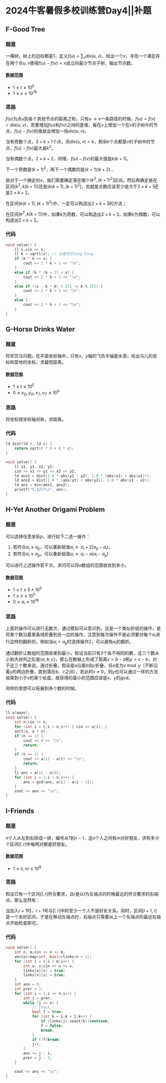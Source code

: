 # 2024牛客暑假多校训练营Day4||补题




## F-Good Tree

### 题意

一棵树，树上的边权都是$1$，定义$f(u)=\sum_v dis(u,v)$，给出一个$x$，寻找一个满足存在两个点$u,v$使得$f(u)-f(v)=x$成立的最少节点子树，输出节点数。

#### 数据范围

* $1\leq t\leq 10^5$
* $1\leq x \leq 10^{18}$

### 思路

$f(u)$为点$u$到各个其他节点的距离之和，只有$u\rightarrow v$一条路径的时候，$f(u)=f(v)=dia(u,v)$，若要增加$f(u)$和$f(v)$之间的差值，每在$v$上增加一个在$v$的子树中的节点，$f(u)-f(v)$的值就会增加一倍$dis(u,v)$。

当有奇数个点，$2\times k +1$个点，另$dis(u,v)=k$，剩余$k$个点都是$v$的子树中的节点，$f(u)-f(v)$最大是$k^2$。

当有偶数个点，$2\times k+2$，同理，$f(u)-f(v)$的最大值是$k(k+1)$。

下一个奇数是$(k+1)^2$，再下一个偶数的是$(k+1)(k+2)$...

故对于一个确定的$x$，我们需要确定落在哪个$(k^2,(k+1)^2]$区间，然后再确定是在区间$(k^2,k(k+1)]$还是$(k(k+1),(k+1)^2]$，也就是点数应该至少是大于$2\times k+1$还是$2\times k+2$。

在区间$(k(k+1),(k+1)^2)$中，一定可以构造出$2\times k+3$的方法；

在区间$(k^2,k(k+1)]$中，如果$k$为奇数，可以构造出$2\times k+3$，如果$k$为偶数，可以构造出$2\times k+2$。

### 代码

```cpp
void solve() {
    ll x;cin >> x;
    ll k = sqrtl(x); // 注意开方long long
    if (k * k == x) {
        cout << 2 * k + 1 << "\n";
    }
    else if (k * (k + 1) < x) {
        cout << 2 * k + 3 << "\n";
    }
    else if ((x - k * k) % 2ll != k % 2ll) {
        cout << 2 * k + 3 << "\n";
    }
    else {
        cout << 2 * k + 2 << "\n";
    }
}
```

## G-Horse Drinks Water

### 题意

将军饮马问题。在平面坐标轴中，只有$x、y$轴的飞负半轴是水源，给出马儿的坐标和营地的坐标，求最短距离。

#### 数据范围

* $1\leq t\leq 10^5$
* $0\leq x_G,y_G,x_T,u_T\leq 10^9$

### 思路

将坐标按坐标轴对称，求距离。

### 代码

```cpp
ld dist(ld r, ld c) {
    return sqrt(r * r + c * c);
}

void solve() {
    ll x1, y1, x2, y2;
    cin >> x1 >> y1 >> x2 >> y2;
    ld ans1 = dist(1.0 * abs(y1 - y2), 1.0 * (abs(x1) + abs(x2)));
    ld ans2 = dist(1.0 * (abs(y1) + abs(y2)), 1.0 * abs(x1 - x2));
    ld ans = min(ans1, ans2);
    printf("%.12lf\n", ans);
}
```

## H-Yet Another Origami Problem

### 题意

可以选择任意坐标$p$，进行如下二选一操作：

1. 若符合$a_i\leq a_p$，可以重新赋值$a_i\leftarrow a_i + 2(a_p-a_i)$。
2. 若符合$a_i\geq a_p$，可以重新赋值$a_i \leftarrow a_i-a(a_i-a_p)$

可以进行上述操作若干次，求问可以将$a$数组的范围收敛到多小。

#### 数据范围

* $1\leq t\leq 5\times 10^5$
* $1\leq n\leq 10^5$
* $0\leq a_i\leq 10^{16}$

### 思路

上面的操作可以进行无数次，通过模拟可以意识到，这是一个类似折纸的操作，是将某个数沿着某条线折叠到另一边的操作。注意到每次操作不是必须要对每个$a_i$进行这样的翻折的，例如当$a_i\lt a_p$时选择操作2，可以避免$a_i$的翻折。

通过翻折让数组的范围收束到最小。假设当前只有3个各不相同的数，这三个数从小到大排列之后是$\{a,b,c\}$，那么在数轴上形成了距离$x=b-a$和$y=c-b$，对于这三个数来说，通过折叠，假设是$a$沿着$b$向$c$折叠，将$x$变为$x\bmod y$（不断沿着$y$的两边折叠，直到落在$b、c$之间），若此时$x\neq 0$，则$y$也可以通过一样的方法收束到小于$x$的某个长度。故获得的最小的范围应该是$x、y$的$gcd$。

同样的思想可以拓展到多个数的时候。

### 代码

```cpp
ll a[maxn];
void solve() {
    int n;cin >> n;
    for (int i = 0;i < n;i++) { cin >> a[i]; }
    sort(a, a + n);
    if (n == 1) {
        cout << 0 << "\n";
        return;
    }
    if (n == 2) {
        cout << a[1] - a[0] << "\n";
        return;
    }
    ll ans = a[1] - a[0];
    for (int i = 2;i < n;i++) {
        ans = gcd(ans, a[i] - a[i - 1]);
    }
    cout << ans << "\n";
}
```

## I-Friends

### 题意

$n$个人从左到右排成一排，编号从$1$到$n-1$，这$n$个人之间有$m$对好朋友，求有多少个区间$[l,r]$中每两对都是好朋友。

#### 数据范围

* $1\leq n,m \leq 10^6$

### 思路

假设已有一个区间$[l,r]$符合要求，且$r$是以$l$为左端点的时候最远的符合要求的右端点。那么显然有：

当加入$r+1$时，$r+1$号与$[l,r]$中的至少一个人不是好友关系。同时，区间$[l+1,r]$是一个友好区间，于是在移动左端点时，右端点只需要从上一个左端点的最远右端点开始检查即可。

### 代码

```cpp
void solve() {
    int n, m;cin >> n >> m;
    vector<map<int, bool>>links(n + 1);
    for (int i = 0;i < m;i++) {
        int u, v;cin >> u >> v;
        links[u][v] = true;
        links[v][u] = true;
    }
    int ans = 0;
    int prer = 1;
    for (int i = 1;i <= n;i++) {
        int j = prer;
        while (j <= n) {
            // check
            bool f = true;
            for (int k = i;k < j;k++) {
                if (links[j].count(k))continue;
                f = false;
                break;
            }
            if (!f)break;
            j++;
        }
        ans += j - i;
        prer = j - 1;
    }

    cout << ans << "\n";
}
```














